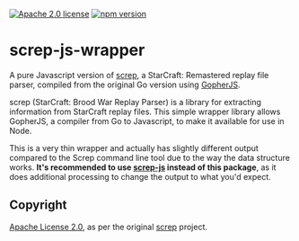 [![Apache 2.0 license](https://img.shields.io/badge/license-Apache--2.0-green)](https://www.apache.org/licenses/LICENSE-2.0) [![npm version](https://badge.fury.io/js/screp-js-wrapper.svg)](https://badge.fury.io/js/screp-js-wrapper)

# screp-js-wrapper

A pure Javascript version of [screp](https://github.com/icza/screp), a StarCraft: Remastered replay file parser, compiled from the original Go version using [GopherJS](https://github.com/gopherjs/gopherjs).

screp (StarCraft: Brood War Replay Parser) is a library for extracting information from StarCraft replay files. This simple wrapper library allows GopherJS, a compiler from Go to Javascript, to make it available for use in Node.

This is a very thin wrapper and actually has slightly different output compared to the Screp command line tool due to the way the data structure works. **It's recommended to use [screp-js](https://github.com/msikma/screp-js) instead of this package**, as it does additional processing to change the output to what you'd expect.

## Copyright

[Apache License 2.0](https://www.apache.org/licenses/LICENSE-2.0), as per the original [screp](https://github.com/icza/screp) project.
